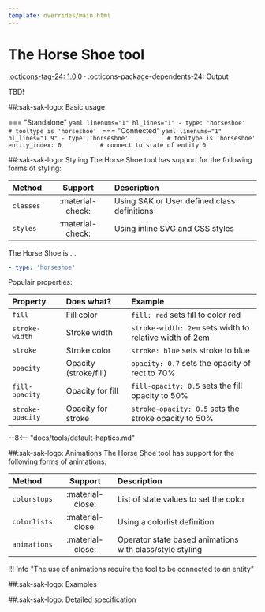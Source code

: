 ```yaml
---
template: overrides/main.html
---
```


[horseshoe-tool support]: https://github.com/amoebelabs/swiss-army-knife/releases/tag/1.0.0
# The Horse Shoe tool
[:octicons-tag-24: 1.0.0][horseshoe-tool support] ·
:octicons-package-dependents-24: Output

TBD!

##:sak-sak-logo: Basic usage

=== "Standalone"
    ```yaml linenums="1" hl_lines="1"
    - type: 'horseshoe'           # tooltype is 'horseshoe'
    ```
=== "Connected"
    ```yaml linenums="1" hl_lines="1 9"
    - type: 'horseshoe'           # tooltype is 'horseshoe'
      entity_index: 0           # connect to state of entity 0
    ```

##:sak-sak-logo: Styling
The Horse Shoe tool has support for the following forms of styling:

| Method       | Support          | Description            |
| :----------- | :--------------: | :-------------------- |
| `classes`    | :material-check: | Using SAK or User defined class definitions  |
| `styles`     | :material-check: | Using inline SVG and CSS styles |

The Horse Shoe is ...
```yaml linenums="1"hl_lines="10 13"
- type: 'horseshoe'
```
Populair properties:

| Property       | Does what?            | Example                                                 |
| :-------------- | :-------------------- | :------------------------------------------------------ |
| `fill`          | Fill color            | `fill: red` sets fill to color red |
| `stroke-width`  | Stroke width          | `stroke-width: 2em` sets width to relative width of 2em |
| `stroke`        | Stroke color          | `stroke: blue` sets stroke to blue |
| `opacity`       | Opacity (stroke/fill) | `opacity: 0.7` sets the opacity of rect to 70% |
| `fill-opacity`  | Opacity for fill      | `fill-opacity: 0.5` sets the fill opacity to 50% |
| `stroke-opacity`| Opacity for stroke    | `stroke-opacity: 0.5` sets the stroke opacity to 50% |

--8<-- "docs/tools/default-haptics.md"

##:sak-sak-logo: Animations
The Horse Shoe tool has support for the following forms of animations:

| Method       | Support          | Description           |
| :----------- | :--------------: | :-------------------- |
| `colorstops` | :material-close: | List of state values to set the color |
| `colorlists` | :material-close: | Using a colorlist definition |
| `animations` | :material-close: | Operator state based animations with class/style styling |

!!! Info "The use of animations require the tool to be connected to an entity"


##:sak-sak-logo: Examples

##:sak-sak-logo: Detailed specification
